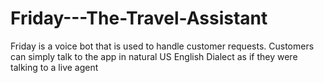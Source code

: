 # Friday---The-Travel-Assistant
Friday is a voice bot that is used to handle customer requests. Customers can simply talk to the app in natural US English Dialect as if they were talking to a live agent
